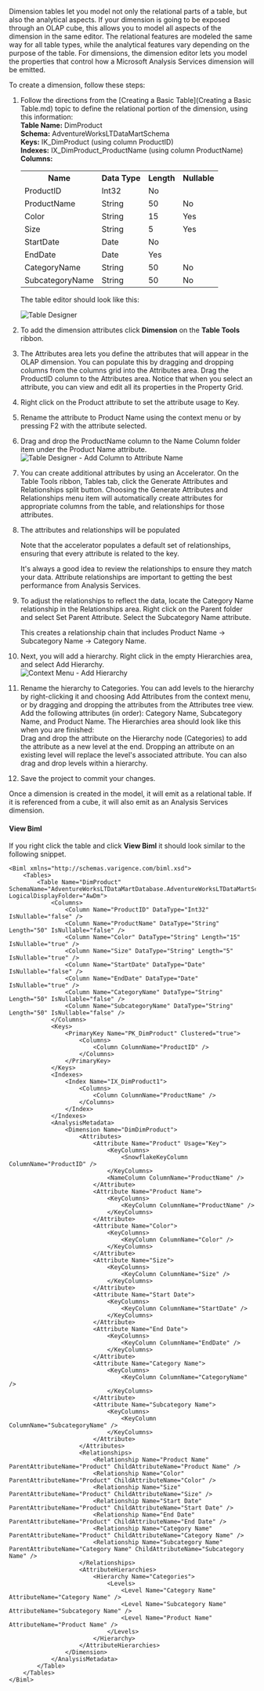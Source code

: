 Dimension tables let you model not only the relational parts of a table, but also the analytical aspects. If your dimension is going to be exposed through an OLAP cube, this allows you to model all aspects of the dimension in the same editor. The relational features are modeled the same way for all table types, while the analytical features vary depending on the purpose of the table. For dimensions, the dimension editor lets you model the properties that control how a Microsoft Analysis Services dimension will be emitted.

To create a dimension, follow these steps:

1.  Follow the directions from the [Creating a Basic Table](Creating a Basic Table.md) topic to define the relational portion of the dimension, using this information:  
    **Table Name:** DimProduct  
    **Schema:** AdventureWorksLTDataMartSchema  
    **Keys:** IK_DimProduct (using column ProductID)  
    **Indexes:** IX_DimProduct_ProductName (using column ProductName)  
    **Columns:**

    <table>
    <tbody>
    <tr>
    <th>Name</th>
    <th>Data Type</th>
    <th>Length</th>
    <th>Nullable</th>
    </tr>
    <tr>
    <td>ProductID</td>
    <td>Int32</td>
    <td>No</td>
    </tr>
    <tr>
    <td>ProductName</td>
    <td>String</td>
    <td>50</td>
    <td>No</td>
    </tr>
    <tr>
    <td>Color</td>
    <td>String</td>
    <td>15</td>
    <td>Yes</td>
    </tr>
    <tr>
    <td>Size</td>
    <td>String</td>
    <td>5</td>
    <td>Yes</td>
    </tr>
    <tr>
    <td>StartDate</td>
    <td>Date</td>
    <td>No</td>
    </tr>
    <tr>
    <td>EndDate</td>
    <td>Date</td>
    <td>Yes</td>
    </tr>
    <tr>
    <td>CategoryName</td>
    <td>String</td>
    <td>50</td>
    <td>No</td>
    </tr>
    <tr>
    <td>SubcategoryName</td>
    <td>String</td>
    <td>50</td>
    <td>No</td>
    </tr>
    </tbody>
    </table>


    The table editor should look like this:

    ![Table Designer](https://varigencecom.blob.core.windows.net/images-mistdocumentation/007_Step02.png)
2.  To add the dimension attributes click **Dimension** on the **Table Tools** ribbon.
3.  The Attributes area lets you define the attributes that will appear in the OLAP dimension. You can populate this by dragging and dropping columns from the columns grid into the Attributes area. Drag the ProductID column to the Attributes area. Notice that when you select an attribute, you can view and edit all its properties in the Property Grid.
4.  Right click on the Product attribute to set the attribute usage to Key.  
5.  Rename the attribute to Product Name using the context menu or by pressing F2 with the attribute selected.
6.  Drag and drop the ProductName column to the Name Column folder item under the Product Name attribute.  
    ![Table Designer - Add Column to Attribute Name](https://varigencecom.blob.core.windows.net/images-mistdocumentation/007_Step06.gif)
7.  You can create additional attributes by using an Accelerator. On the Table Tools ribbon, Tables tab, click the Generate Attributes and Relationships split button. Choosing the Generate Attributes and Relationships menu item will automatically create attributes for appropriate columns from the table, and relationships for those attributes.  
8.  The attributes and relationships will be populated  

    Note that the accelerator populates a default set of relationships, ensuring that every attribute is related to the key.

    It's always a good idea to review the relationships to ensure they match your data. Attribute relationships are important to getting the best performance from Analysis Services.

9.  To adjust the relationships to reflect the data, locate the Category Name relationship in the Relationships area. Right click on the Parent folder and select Set Parent Attribute. Select the Subcategory Name attribute.  

    This creates a relationship chain that includes Product Name -> Subcategory Name -> Category Name.

10.  Next, you will add a hierarchy. Right click in the empty Hierarchies area, and select Add Hierarchy.  
    ![Context Menu - Add Hierarchy](https://varigencecom.blob.core.windows.net/images-mistdocumentation/007_Step10.gif)
11.  Rename the hierarchy to Categories. You can add levels to the hierarchy by right-clicking it and choosing Add Attributes from the context menu, or by dragging and dropping the attributes from the Attributes tree view. Add the following attributes (in order): Category Name, Subcategory Name, and Product Name. The Hierarchies area should look like this when you are finished:  
Drag and drop the attribute on the Hierarchy node (Categories) to add the attribute as a new level at the end. Dropping an attribute on an existing level will replace the level's associated attribute. You can also drag and drop levels within a hierarchy.

12.  Save the project to commit your changes.

Once a dimension is created in the model, it will emit as a relational table. If it is referenced from a cube, it will also emit as an Analysis Services dimension.

#### View Biml
If you right click the table and click **View Biml** it should look similar to the following snippet.

    <Biml xmlns="http://schemas.varigence.com/biml.xsd">
        <Tables>
            <Table Name="DimProduct" SchemaName="AdventureWorksLTDataMartDatabase.AdventureWorksLTDataMartSchema" LogicalDisplayFolder="AwDm">
                <Columns>
                    <Column Name="ProductID" DataType="Int32" IsNullable="false" />
                    <Column Name="ProductName" DataType="String" Length="50" IsNullable="false" />
                    <Column Name="Color" DataType="String" Length="15" IsNullable="true" />
                    <Column Name="Size" DataType="String" Length="5" IsNullable="true" />
                    <Column Name="StartDate" DataType="Date" IsNullable="false" />
                    <Column Name="EndDate" DataType="Date" IsNullable="true" />
                    <Column Name="CategoryName" DataType="String" Length="50" IsNullable="false" />
                    <Column Name="SubcategoryName" DataType="String" Length="50" IsNullable="false" />
                </Columns>
                <Keys>
                    <PrimaryKey Name="PK_DimProduct" Clustered="true">
                        <Columns>
                            <Column ColumnName="ProductID" />
                        </Columns>
                    </PrimaryKey>
                </Keys>
                <Indexes>
                    <Index Name="IX_DimProduct1">
                        <Columns>
                            <Column ColumnName="ProductName" />
                        </Columns>
                    </Index>
                </Indexes>
                <AnalysisMetadata>
                    <Dimension Name="DimDimProduct">
                        <Attributes>
                            <Attribute Name="Product" Usage="Key">
                                <KeyColumns>
                                    <SnowflakeKeyColumn ColumnName="ProductID" />
                                </KeyColumns>
                                <NameColumn ColumnName="ProductName" />
                            </Attribute>
                            <Attribute Name="Product Name">
                                <KeyColumns>
                                    <KeyColumn ColumnName="ProductName" />
                                </KeyColumns>
                            </Attribute>
                            <Attribute Name="Color">
                                <KeyColumns>
                                    <KeyColumn ColumnName="Color" />
                                </KeyColumns>
                            </Attribute>
                            <Attribute Name="Size">
                                <KeyColumns>
                                    <KeyColumn ColumnName="Size" />
                                </KeyColumns>
                            </Attribute>
                            <Attribute Name="Start Date">
                                <KeyColumns>
                                    <KeyColumn ColumnName="StartDate" />
                                </KeyColumns>
                            </Attribute>
                            <Attribute Name="End Date">
                                <KeyColumns>
                                    <KeyColumn ColumnName="EndDate" />
                                </KeyColumns>
                            </Attribute>
                            <Attribute Name="Category Name">
                                <KeyColumns>
                                    <KeyColumn ColumnName="CategoryName" />
                                </KeyColumns>
                            </Attribute>
                            <Attribute Name="Subcategory Name">
                                <KeyColumns>
                                    <KeyColumn ColumnName="SubcategoryName" />
                                </KeyColumns>
                            </Attribute>
                        </Attributes>
                        <Relationships>
                            <Relationship Name="Product Name" ParentAttributeName="Product" ChildAttributeName="Product Name" />
                            <Relationship Name="Color" ParentAttributeName="Product" ChildAttributeName="Color" />
                            <Relationship Name="Size" ParentAttributeName="Product" ChildAttributeName="Size" />
                            <Relationship Name="Start Date" ParentAttributeName="Product" ChildAttributeName="Start Date" />
                            <Relationship Name="End Date" ParentAttributeName="Product" ChildAttributeName="End Date" />
                            <Relationship Name="Category Name" ParentAttributeName="Product" ChildAttributeName="Category Name" />
                            <Relationship Name="Subcategory Name" ParentAttributeName="Category Name" ChildAttributeName="Subcategory Name" />
                        </Relationships>
                        <AttributeHierarchies>
                            <Hierarchy Name="Categories">
                                <Levels>
                                    <Level Name="Category Name" AttributeName="Category Name" />
                                    <Level Name="Subcategory Name" AttributeName="Subcategory Name" />
                                    <Level Name="Product Name" AttributeName="Product Name" />
                                </Levels>
                            </Hierarchy>
                        </AttributeHierarchies>
                    </Dimension>
                </AnalysisMetadata>
            </Table>
        </Tables>
    </Biml>


